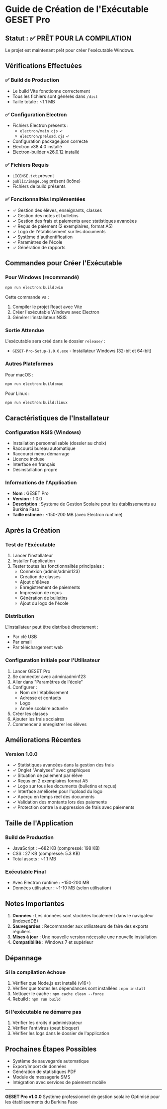 # Guide de Création de l'Exécutable GESET Pro

## Statut : ✅ PRÊT POUR LA COMPILATION

Le projet est maintenant prêt pour créer l'exécutable Windows.

## Vérifications Effectuées

### ✅ Build de Production
- Le build Vite fonctionne correctement
- Tous les fichiers sont générés dans `/dist`
- Taille totale : ~1.1 MB

### ✅ Configuration Electron
- Fichiers Electron présents :
  - `electron/main.cjs` ✓
  - `electron/preload.cjs` ✓
- Configuration package.json correcte
- Electron v38.4.0 installé
- Electron-builder v26.0.12 installé

### ✅ Fichiers Requis
- `LICENSE.txt` présent
- `public/image.png` présent (icône)
- Fichiers de build présents

### ✅ Fonctionnalités Implémentées
- ✓ Gestion des élèves, enseignants, classes
- ✓ Gestion des notes et bulletins
- ✓ Gestion des frais et paiements avec statistiques avancées
- ✓ Reçus de paiement (2 exemplaires, format A5)
- ✓ Logo de l'établissement sur les documents
- ✓ Système d'authentification
- ✓ Paramètres de l'école
- ✓ Génération de rapports

## Commandes pour Créer l'Exécutable

### Pour Windows (recommandé)

```bash
npm run electron:build:win
```

Cette commande va :
1. Compiler le projet React avec Vite
2. Créer l'exécutable Windows avec Electron
3. Générer l'installateur NSIS

### Sortie Attendue

L'exécutable sera créé dans le dossier `release/` :
- `GESET-Pro-Setup-1.0.0.exe` - Installateur Windows (32-bit et 64-bit)

### Autres Plateformes

Pour macOS :
```bash
npm run electron:build:mac
```

Pour Linux :
```bash
npm run electron:build:linux
```

## Caractéristiques de l'Installateur

### Configuration NSIS (Windows)
- Installation personnalisable (dossier au choix)
- Raccourci bureau automatique
- Raccourci menu démarrage
- Licence incluse
- Interface en français
- Désinstallation propre

### Informations de l'Application
- **Nom** : GESET Pro
- **Version** : 1.0.0
- **Description** : Système de Gestion Scolaire pour les établissements au Burkina Faso
- **Taille estimée** : ~150-200 MB (avec Electron runtime)

## Après la Création

### Test de l'Exécutable
1. Lancer l'installateur
2. Installer l'application
3. Tester toutes les fonctionnalités principales :
   - Connexion (admin/admin123)
   - Création de classes
   - Ajout d'élèves
   - Enregistrement de paiements
   - Impression de reçus
   - Génération de bulletins
   - Ajout du logo de l'école

### Distribution
L'installateur peut être distribué directement :
- Par clé USB
- Par email
- Par téléchargement web

### Configuration Initiale pour l'Utilisateur
1. Lancer GESET Pro
2. Se connecter avec admin/admin123
3. Aller dans "Paramètres de l'école"
4. Configurer :
   - Nom de l'établissement
   - Adresse et contacts
   - Logo
   - Année scolaire actuelle
5. Créer les classes
6. Ajouter les frais scolaires
7. Commencer à enregistrer les élèves

## Améliorations Récentes

### Version 1.0.0
- ✓ Statistiques avancées dans la gestion des frais
- ✓ Onglet "Analyses" avec graphiques
- ✓ Situation de paiement par élève
- ✓ Reçus en 2 exemplaires format A5
- ✓ Logo sur tous les documents (bulletins et reçus)
- ✓ Interface améliorée pour l'upload du logo
- ✓ Aperçu en temps réel des documents
- ✓ Validation des montants lors des paiements
- ✓ Protection contre la suppression de frais avec paiements

## Taille de l'Application

### Build de Production
- JavaScript : ~682 KB (compressé: 198 KB)
- CSS : 27 KB (compressé: 5.3 KB)
- Total assets : ~1.1 MB

### Exécutable Final
- Avec Electron runtime : ~150-200 MB
- Données utilisateur : ~1-10 MB (selon utilisation)

## Notes Importantes

1. **Données** : Les données sont stockées localement dans le navigateur (IndexedDB)
2. **Sauvegardes** : Recommander aux utilisateurs de faire des exports réguliers
3. **Mises à jour** : Une nouvelle version nécessite une nouvelle installation
4. **Compatibilité** : Windows 7 et supérieur

## Dépannage

### Si la compilation échoue
1. Vérifier que Node.js est installé (v16+)
2. Vérifier que toutes les dépendances sont installées : `npm install`
3. Nettoyer le cache : `npm cache clean --force`
4. Rebuild : `npm run build`

### Si l'exécutable ne démarre pas
1. Vérifier les droits d'administrateur
2. Vérifier l'antivirus (peut bloquer)
3. Vérifier les logs dans le dossier de l'application

## Prochaines Étapes Possibles

- Système de sauvegarde automatique
- Export/Import de données
- Génération de statistiques PDF
- Module de messagerie SMS
- Intégration avec services de paiement mobile

---

**GESET Pro v1.0.0**
Système professionnel de gestion scolaire
Optimisé pour les établissements du Burkina Faso

